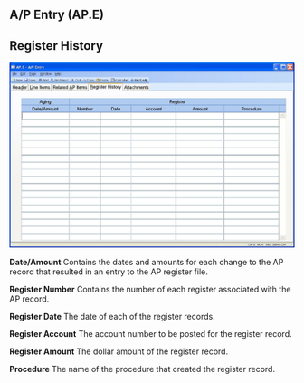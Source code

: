 ##  A/P Entry (AP.E)

<PageHeader />

##  Register History

![](./AP-E-4.jpg)

**Date/Amount** Contains the dates and amounts for each change to the AP
record that resulted in an entry to the AP register file.  
  
**Register Number** Contains the number of each register associated with the
AP record.  
  
**Register Date** The date of each of the register records.  
  
**Register Account** The account number to be posted for the register record.  
  
**Register Amount** The dollar amount of the register record.  
  
**Procedure** The name of the procedure that created the register record.  
  
  
<badge text= "Version 8.10.57" vertical="middle" />

<PageFooter />